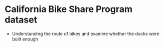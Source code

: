 # California Bike Share Program dataset 
- Understanding the route of bikes and examine whether the docks were built enough

